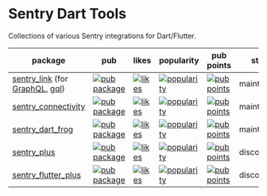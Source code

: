 # Sentry Dart Tools
Collections of various Sentry integrations for Dart/Flutter.

| package | pub | likes | popularity | pub points | status |
| ------- | ------- | ------- | ------- | ------- |--------|
| [sentry_link](/sentry_link) (for [GraphQL](https://pub.dev/packages/graphql), [gql](https://pub.dev/packages/gql)) | [![pub package](https://img.shields.io/pub/v/sentry_link.svg)](https://pub.dev/packages/sentry_link) | [![likes](https://img.shields.io/pub/likes/sentry_link)](https://pub.dev/packages/sentry_link/score) | [![popularity](https://img.shields.io/pub/popularity/sentry_link)](https://pub.dev/packages/sentry_link/score) | [![pub points](https://img.shields.io/pub/points/sentry_link)](https://pub.dev/packages/sentry_link/score) | maintained |
| [sentry_connectivity](/sentry_connectivity) | [![pub package](https://img.shields.io/pub/v/sentry_connectivity.svg)](https://pub.dev/packages/sentry_connectivity) | [![likes](https://img.shields.io/pub/likes/sentry_connectivity)](https://pub.dev/packages/sentry_connectivity/score) | [![popularity](https://img.shields.io/pub/popularity/sentry_connectivity)](https://pub.dev/packages/sentry_connectivity/score) | [![pub points](https://img.shields.io/pub/points/sentry_connectivity)](https://pub.dev/packages/sentry_connectivity/score) | maintained |
| [sentry_dart_frog](/sentry_dart_frog) | [![pub package](https://img.shields.io/pub/v/sentry_dart_frog.svg)](https://pub.dev/packages/sentry_dart_frog) | [![likes](https://img.shields.io/pub/likes/sentry_dart_frog)](https://pub.dev/packages/sentry_dart_frog/score) | [![popularity](https://img.shields.io/pub/popularity/sentry_dart_frog)](https://pub.dev/packages/sentry_dart_frog/score) | [![pub points](https://img.shields.io/pub/points/sentry_dart_frog)](https://pub.dev/packages/sentry_dart_frog/score) | maintained |
| [sentry_plus](/sentry_plus) | [![pub package](https://img.shields.io/pub/v/sentry_plus.svg)](https://pub.dev/packages/sentry_plus) | [![likes](https://img.shields.io/pub/likes/sentry_plus)](https://pub.dev/packages/sentry_plus/score) | [![popularity](https://img.shields.io/pub/popularity/sentry_plus)](https://pub.dev/packages/sentry_plus/score) | [![pub points](https://img.shields.io/pub/points/sentry_plus)](https://pub.dev/packages/sentry_plus/score) | discontinued |
| [sentry_flutter_plus](/sentry_flutter_plus) | [![pub package](https://img.shields.io/pub/v/sentry_flutter_plus.svg)](https://pub.dev/packages/sentry_flutter_plus) | [![likes](https://img.shields.io/pub/likes/sentry_flutter_plus)](https://pub.dev/packages/sentry_flutter_plus/score) | [![popularity](https://img.shields.io/pub/popularity/sentry_flutter_plus)](https://pub.dev/packages/sentry_flutter_plus/score) | [![pub points](https://img.shields.io/pub/points/sentry_flutter_plus)](https://pub.dev/packages/sentry_flutter_plus/score) | discontinued |
